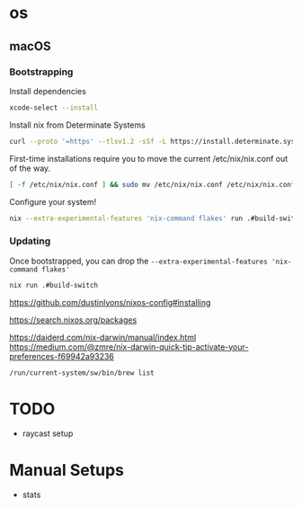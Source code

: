 # os

## macOS

### Bootstrapping

Install dependencies

```sh
xcode-select --install
```

Install nix from Determinate Systems

```sh
curl --proto '=https' --tlsv1.2 -sSf -L https://install.determinate.systems/nix | sh -s -- install
```

First-time installations require you to move the current /etc/nix/nix.conf out of the way.

```sh
[ -f /etc/nix/nix.conf ] && sudo mv /etc/nix/nix.conf /etc/nix/nix.conf.before-nix-darwin
```

Configure your system!

```sh
nix --extra-experimental-features 'nix-command flakes' run .#build-switch
```

### Updating

Once bootstrapped, you can drop the `--extra-experimental-features 'nix-command flakes'`

```sh
nix run .#build-switch
```




https://github.com/dustinlyons/nixos-config#installing

https://search.nixos.org/packages

https://daiderd.com/nix-darwin/manual/index.html
https://medium.com/@zmre/nix-darwin-quick-tip-activate-your-preferences-f69942a93236


```sh
/run/current-system/sw/bin/brew list
```

# TODO
- raycast setup

# Manual Setups
- stats
